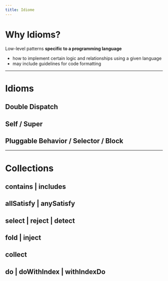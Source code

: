 ```yaml
---
title: Idiome
---
```

# Why Idioms?
Low-level patterns **specific to a programming language**
- how to implement certain logic and relationships using a given language
- may include guidelines for code formatting

---
# Idioms
## Double Dispatch


## Self / Super


## Pluggable Behavior / Selector / Block


---
# Collections
## contains | includes


## allSatisfy | anySatisfy


## select | reject | detect


## fold | inject


## collect


## do | doWithIndex | withIndexDo
